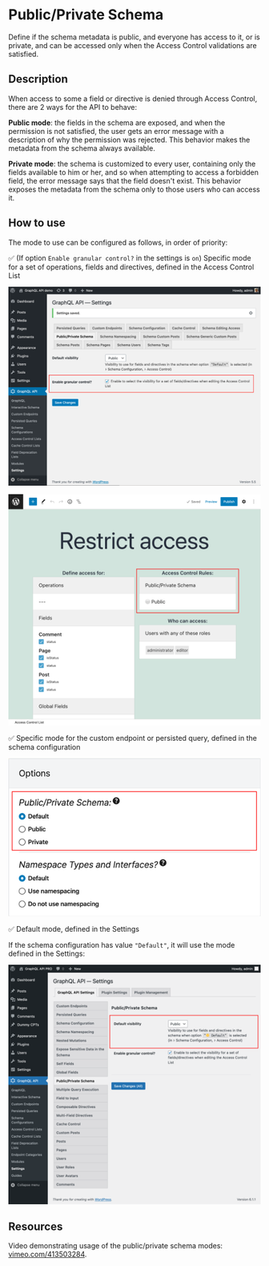 # Public/Private Schema

Define if the schema metadata is public, and everyone has access to it, or is private, and can be accessed only when the Access Control validations are satisfied.

## Description

When access to some a field or directive is denied through Access Control, there are 2 ways for the API to behave:

**Public mode**: the fields in the schema are exposed, and when the permission is not satisfied, the user gets an error message with a description of why the permission was rejected. This behavior makes the metadata from the schema always available.

**Private mode**: the schema is customized to every user, containing only the fields available to him or her, and so when attempting to access a forbidden field, the error message says that the field doesn't exist. This behavior exposes the metadata from the schema only to those users who can access it.

## How to use

The mode to use can be configured as follows, in order of priority:

✅ (If option `Enable granular control?` in the settings is `on`) Specific mode for a set of operations, fields and directives, defined in the Access Control List

![Enable granular control?](../../images/settings-enable-granular-control.png "Enable granular control?")

![Individual Public/Private schema mode](../../images/acl-public-private-schema-mode.png "Individual Public/Private schema mode")

✅ Specific mode for the custom endpoint or persisted query, defined in the schema configuration

![Public/Private schema mode, set in the Schema configuration](../../images/schema-configuration-public-private-schema-mode.png "Public/Private schema mode, set in the Schema configuration")

✅ Default mode, defined in the Settings

If the schema configuration has value `"Default"`, it will use the mode defined in the Settings:

![Defaul Public/Private schema mode](../../images/default-public-private-schema-mode.png "Defaul Public/Private schema mode")

## Resources

Video demonstrating usage of the public/private schema modes: <a href="https://vimeo.com/413503284" target="_blank">vimeo.com/413503284</a>.
